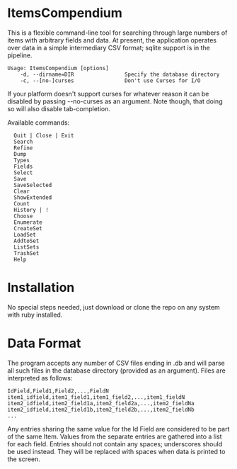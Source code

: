 ItemsCompendium
===============

This is a flexible command-line tool for searching through large numbers of items with arbitrary fields and data.
At present, the application operates over data in a simple intermediary CSV format; sqlite support is in the pipeline.

```
Usage: ItemsCompendium [options]
    -d, --dirname=DIR                Specify the database directory
    -c, --[no-]curses                Don't use Curses for I/O
```

If your platform doesn't support curses for whatever reason it can be disabled by passing --no-curses as an argument. Note though, that doing so will also disable tab-completion.


Available commands:
```
  Quit | Close | Exit
  Search
  Refine
  Dump
  Types
  Fields
  Select
  Save
  SaveSelected
  Clear
  ShowExtended
  Count
  History | !
  Choose
  Enumerate
  CreateSet
  LoadSet
  AddtoSet
  ListSets
  TrashSet
  Help
```

Installation
============
No special steps needed, just download or clone the repo on any system with ruby installed.


Data Format
===========
The program accepts any number of CSV files ending in .db and will parse all such files in the database directory (provided as an argument).
Files are interpreted as follows:

```
IdField,Field1,Field2,...,FieldN
item1_idfield,item1_field1,item1_field2,...,item1_fieldN
item2_idfield,item2_field1a,item2_field2a,...,item2_fieldNa
item2_idfield,item2_field1b,item2_field2b,...,item2_fieldNb
...
```

Any entries sharing the same value for the Id Field are considered to be part of the same Item. Values from the separate entries are gathered into a list for each field.
Entries should not contain any spaces; underscores should be used instead. They will be replaced with spaces when data is printed to the screen.
